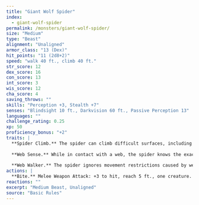 ```yaml
---
title: "Giant Wolf Spider"
index:
  - giant-wolf-spider
permalink: /monsters/giant-wolf-spider/
size: "Medium"
type: "Beast"
alignment: "Unaligned"
armor_class: "13 (Dex)"
hit_points: "11 (2d8+2)"
speed: "walk 40 ft., climb 40 ft."
str_score: 12
dex_score: 16
con_score: 13
int_score: 3
wis_score: 12
cha_score: 4
saving_throws: ""
skills: "Perception +3, Stealth +7"
senses: "Blindsight 10 ft., Darkvision 60 ft., Passive Perception 13"
languages: ""
challenge_rating: 0.25
xp: 50
proficiency_bonus: "+2"
traits: |
  **Spider Climb.** The spider can climb difficult surfaces, including upside down on ceilings, without needing to make an ability check.
  
  **Web Sense.** While in contact with a web, the spider knows the exact location of any other creature in contact with the same web.
  
  **Web Walker.** The spider ignores movement restrictions caused by webbing.
actions: |
  **Bite.** Melee Weapon Attack: +3 to hit, reach 5 ft., one creature. Hit: 4 (1d6 + 1) piercing damage, and the target must make a DC 11 Constitution saving throw, taking 7 (2d6) poison damage on a failed save, or half as much damage on a successful one. If the poison damage reduces the target to 0 hit points, the target is stable but poisoned for 1 hour, even after regaining hit points, and is paralyzed while poisoned in this way.
reactions: ""
excerpt: "Medium Beast, Unaligned"
source: "Basic Rules"
---
```

